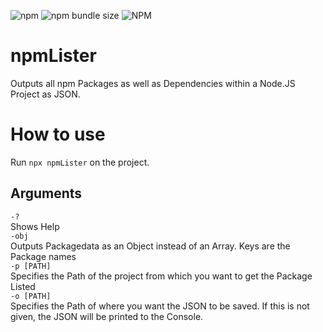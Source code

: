 ![npm](https://img.shields.io/npm/v/npmlister.svg)
![npm bundle size](https://img.shields.io/bundlephobia/min/npmlister.svg)
![NPM](https://img.shields.io/npm/l/npmlister.svg)
# npmLister
Outputs all npm Packages as well as Dependencies within a Node.JS Project as JSON.

# How to use
Run `npx npmLister` on the project.

## Arguments
`-?`  
Shows Help  
`-obj`  
Outputs Packagedata as an Object instead of an Array. Keys are the Package names  
`-p [PATH]`  
Specifies the Path of the project from which you want to get the Package Listed  
`-o [PATH]`  
Specifies the Path of where you want the JSON to be saved. If this is not given, the JSON will be printed to the Console.
